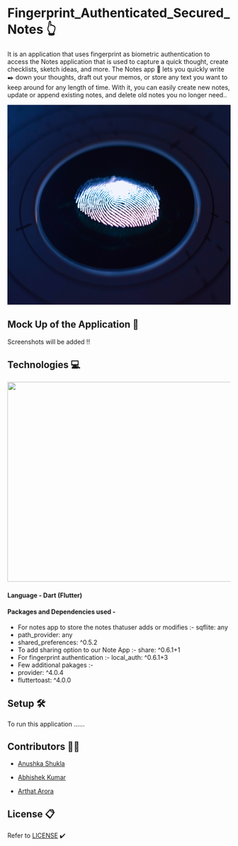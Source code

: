 # Fingerprint_Authenticated_Secured_Notes :point_up_2:

It is an application that uses fingerprint as biometric authentication to access the Notes application that is used to capture a quick thought, create checklists, sketch ideas, and more. The Notes app :memo: lets you quickly write :black_nib: down your thoughts, draft out your memos, or store any text you want to keep around for any length of time. With it, you can easily create new notes, update or append existing notes, and delete old notes you no longer need..



<p align="center">
  <img width="900" height="450" src="https://github.com/Anushka-shukla/Fingerprint-Authenticated-Secured-Note/blob/master/images/george-prentzas-SRFG7iwktDk-unsplash.jpg">
</p>

## Mock Up of the Application :iphone:
Screenshots will be added !!

## Technologies :computer:
<p align="center">
  <img width="900" height="450" src="https://media.giphy.com/media/fQZX2aoRC1Tqw/giphy.gif">

#### Language - Dart (Flutter) 
#### Packages and Dependencies used - 
- For notes app to store the notes thatuser adds or modifies :-    sqflite: any
- path_provider: any
- shared_preferences: ^0.5.2
- To add sharing option to our Note App :- share: ^0.6.1+1
- For fingerprint authentication :- local_auth: ^0.6.1+3
-  Few additional pakages :-
- provider: ^4.0.4
- fluttertoast: ^4.0.0

</p>

## Setup :hammer_and_wrench:
To run this application ......

## Contributors :woman_technologist:

- [Anushka Shukla](https://github.com/Anushka-shukla)

- [Abhishek Kumar](https://github.com/DOOMSTERR)

- [Arthat Arora]()


## License :clipboard:
Refer to [LICENSE](https://github.com/Anushka-shukla/Fingerprint-Authenticated-Secured-Note/blob/master/LICENSE.md) :heavy_check_mark:



